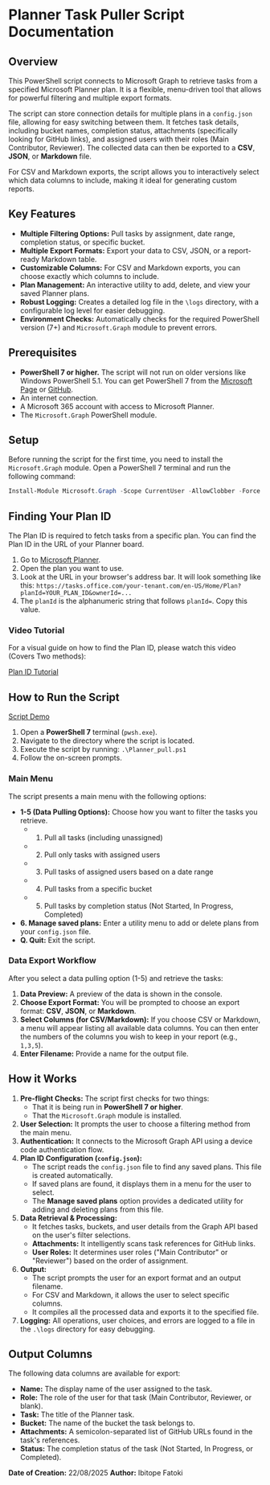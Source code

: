 # Planner Task Puller Script Documentation

## Overview

This PowerShell script connects to Microsoft Graph to retrieve tasks from a specified Microsoft Planner plan. It is a flexible, menu-driven tool that allows for powerful filtering and multiple export formats.

The script can store connection details for multiple plans in a `config.json` file, allowing for easy switching between them. It fetches task details, including bucket names, completion status, attachments (specifically looking for GitHub links), and assigned users with their roles (Main Contributor, Reviewer). The collected data can then be exported to a **CSV**, **JSON**, or **Markdown** file.

For CSV and Markdown exports, the script allows you to interactively select which data columns to include, making it ideal for generating custom reports.

## Key Features

*   **Multiple Filtering Options:** Pull tasks by assignment, date range, completion status, or specific bucket.
*   **Multiple Export Formats:** Export your data to CSV, JSON, or a report-ready Markdown table.
*   **Customizable Columns:** For CSV and Markdown exports, you can choose exactly which columns to include.
*   **Plan Management:** An interactive utility to add, delete, and view your saved Planner plans.
*   **Robust Logging:** Creates a detailed log file in the `\logs` directory, with a configurable log level for easier debugging.
*   **Environment Checks:** Automatically checks for the required PowerShell version (7+) and `Microsoft.Graph` module to prevent errors.

## Prerequisites

*   **PowerShell 7 or higher.** The script will not run on older versions like Windows PowerShell 5.1. You can get PowerShell 7 from the [Microsoft Page](https://learn.microsoft.com/en-gb/powershell/scripting/install/installing-powershell?view=powershell-7.5) or [GitHub](https://github.com/PowerShell/PowerShell).
*   An internet connection.
*   A Microsoft 365 account with access to Microsoft Planner.
*   The `Microsoft.Graph` PowerShell module.

## Setup

Before running the script for the first time, you need to install the `Microsoft.Graph` module. Open a PowerShell 7 terminal and run the following command:

```powershell
Install-Module Microsoft.Graph -Scope CurrentUser -AllowClobber -Force
```

## Finding Your Plan ID

The Plan ID is required to fetch tasks from a specific plan. You can find the Plan ID in the URL of your Planner board.

1.  Go to [Microsoft Planner](https://tasks.office.com/).
2.  Open the plan you want to use.
3.  Look at the URL in your browser's address bar. It will look something like this:
    `https://tasks.office.com/your-tenant.com/en-US/Home/Plan?planId=YOUR_PLAN_ID&ownerId=...`
4.  The `planId` is the alphanumeric string that follows `planId=`. Copy this value.

### Video Tutorial

For a visual guide on how to find the Plan ID, please watch this video (Covers Two methods):

[Plan ID Tutorial](https://deakin365-my.sharepoint.com/:v:/g/personal/s223739207_deakin_edu_au/EeAm2dpPc3VGrh6DHzyHkOcBig0my4m3UYWG5HmGtFG09A?nav=eyJyZWZlcnJhbEluZm8iOnsicmVmZXJyYWxBcHAiOiJPbmVEcml2ZUZvckJ1c2luZXNzIiwicmVmZXJyYWxBcHBQbGF0Zm9ybSI6IldlYiIsInJlZmVycmFsTW9kZSI6InZpZXciLCJyZWZlcnJhbFZpZXciOiJNeUZpbGVzTGlua0NvcHkifX0&e=TVSwwN)

## How to Run the Script

[Script Demo](https://deakin365-my.sharepoint.com/:v:/g/personal/s223739207_deakin_edu_au/ETM6TddvX_9KhSbykjwiinMBgSIsZp8inzyoABN32SEFMg?nav=eyJyZWZlcnJhbEluZm8iOnsicmVmZXJyYWxBcHAiOiJPbmVEcml2ZUZvckJ1c2luZXNzIiwicmVmZXJyYWxBcHBQbGF0Zm9ybSI6IldlYiIsInJlZmVycmFsTW9kZSI6InZpZXciLCJyZWZlcnJhbFZpZXciOiJNeUZpbGVzTGlua0NvcHkifX0&e=7QDevO)

1.  Open a **PowerShell 7** terminal (`pwsh.exe`).
2.  Navigate to the directory where the script is located.
3.  Execute the script by running: `.\Planner_pull.ps1`
4.  Follow the on-screen prompts.

### Main Menu

The script presents a main menu with the following options:

*   **1-5 (Data Pulling Options):** Choose how you want to filter the tasks you retrieve.
    *   1. Pull all tasks (including unassigned)
    *   2. Pull only tasks with assigned users
    *   3. Pull tasks of assigned users based on a date range
    *   4. Pull tasks from a specific bucket
    *   5. Pull tasks by completion status (Not Started, In Progress, Completed)
*   **6. Manage saved plans:** Enter a utility menu to add or delete plans from your `config.json` file.
*   **Q. Quit:** Exit the script.

### Data Export Workflow

After you select a data pulling option (1-5) and retrieve the tasks:

1.  **Data Preview:** A preview of the data is shown in the console.
2.  **Choose Export Format:** You will be prompted to choose an export format: **CSV**, **JSON**, or **Markdown**.
3.  **Select Columns (for CSV/Markdown):** If you choose CSV or Markdown, a menu will appear listing all available data columns. You can then enter the numbers of the columns you wish to keep in your report (e.g., `1,3,5`).
4.  **Enter Filename:** Provide a name for the output file.

## How it Works

1.  **Pre-flight Checks:** The script first checks for two things:
    *   That it is being run in **PowerShell 7 or higher**.
    *   That the `Microsoft.Graph` module is installed.
2.  **User Selection:** It prompts the user to choose a filtering method from the main menu.
3.  **Authentication:** It connects to the Microsoft Graph API using a device code authentication flow.
4.  **Plan ID Configuration (`config.json`):**
    *   The script reads the `config.json` file to find any saved plans. This file is created automatically.
    *   If saved plans are found, it displays them in a menu for the user to select.
    *   The **Manage saved plans** option provides a dedicated utility for adding and deleting plans from this file.
5.  **Data Retrieval & Processing:**
    *   It fetches tasks, buckets, and user details from the Graph API based on the user's filter selections.
    *   **Attachments:** It intelligently scans task references for GitHub links.
    *   **User Roles:** It determines user roles ("Main Contributor" or "Reviewer") based on the order of assignment.
6.  **Output:**
    *   The script prompts the user for an export format and an output filename.
    *   For CSV and Markdown, it allows the user to select specific columns.
    *   It compiles all the processed data and exports it to the specified file.
7.  **Logging:** All operations, user choices, and errors are logged to a file in the `.\logs` directory for easy debugging.

## Output Columns

The following data columns are available for export:

*   **Name:** The display name of the user assigned to the task.
*   **Role:** The role of the user for that task (Main Contributor, Reviewer, or blank).
*   **Task:** The title of the Planner task.
*   **Bucket:** The name of the bucket the task belongs to.
*   **Attachments:** A semicolon-separated list of GitHub URLs found in the task's references.
*   **Status:** The completion status of the task (Not Started, In Progress, or Completed).

**Date of Creation:** 22/08/2025
**Author:** Ibitope Fatoki
